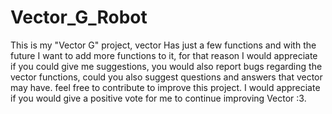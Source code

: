 # Vector_G_Robot
This is my "Vector G" project, vector Has just a few functions and with the future I want to add more functions to it, for that reason I would appreciate if you could give me suggestions, you would also report bugs regarding the vector functions, could you also suggest questions and answers that vector may have. feel free to contribute to improve this project. I would appreciate if you would give a positive vote for me to continue improving Vector :3.

